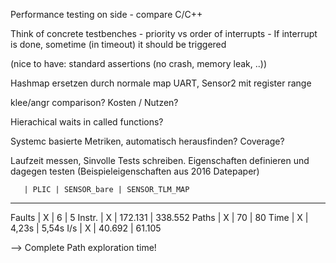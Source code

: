 Performance testing on side
	- compare C/C++

Think of concrete testbenches
	- priority vs order of interrupts
	- If interrupt is done, sometime (in timeout) it should be triggered

(nice to have: standard assertions (no crash, memory leak, ..))

Hashmap ersetzen durch normale map
UART, Sensor2 mit register range

klee/angr comparison?
	Kosten / Nutzen?

Hierachical waits in called functions?

Systemc basierte Metriken, automatisch herausfinden?
    Coverage?

Laufzeit messen, Sinvolle Tests schreiben.
    Eigenschaften definieren und dagegen testen (Beispieleigenschaften aus 2016 Datepaper)
    
    


       | PLIC | SENSOR_bare | SENSOR_TLM_MAP
--------------------------------------------
Faults  |   X   |            6  |          5
Instr.  |   X   |      172.131  |    338.552
Paths   |   X   |           70  |         80
Time    |   X   |         4,23s |       5,54s
I/s     |   X   |       40.692  |     61.105

--> Complete Path exploration time!